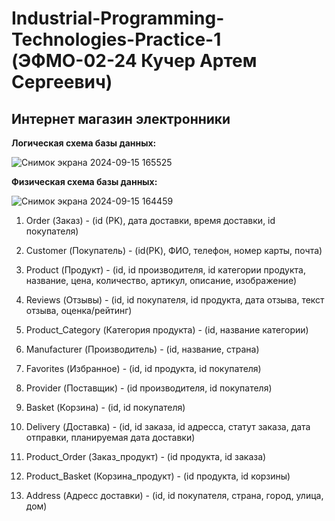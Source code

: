 # Industrial-Programming-Technologies-Practice-1 (ЭФМО-02-24 Кучер Артем Сергеевич)
## Интернет магазин электронники

**Логическая схема базы данных:**

![Снимок экрана 2024-09-15 165525](https://github.com/user-attachments/assets/df3bc55e-0537-45b1-b34e-1bceaa86bd5a)

**Физическая схема базы данных:**

![Снимок экрана 2024-09-15 164459](https://github.com/user-attachments/assets/078cf5be-342d-4cca-9e35-c65da5a27626)

1) Order (Заказ) - (id (PK), дата доставки, время доставки, id покупателя)

2) Customer (Покупатель) - (id(PK), ФИО, телефон, номер карты, почта)

3) Product (Продукт) - (id, id производителя, id категории продукта, название, цена, количество, артикул, описание, изображение)

4) Reviews (Отзывы) - (id, id покупателя, id продукта, дата отзыва, текст отзыва, оценка/рейтинг)

5) Product_Category (Категория продукта) - (id, название категории)

6) Manufacturer (Производитель) - (id, название, страна)

7) Favorites (Избранное) - (id, id продукта, id покупателя)

8) Provider (Поставщик) - (id производителя, id покупателя)

9) Basket (Корзина) - (id, id покупателя)

10) Delivery (Доставка) - (id, id заказа, id адресса, статут заказа, дата отправки, планируемая дата доставки)

11) Product_Order (Заказ_продукт) - (id продукта, id заказа)

12) Product_Basket (Корзина_продукт) - (id продукта, id корзины)

13) Address (Адресс доставки) - (id, id покупателя, страна, город, улица, дом)

